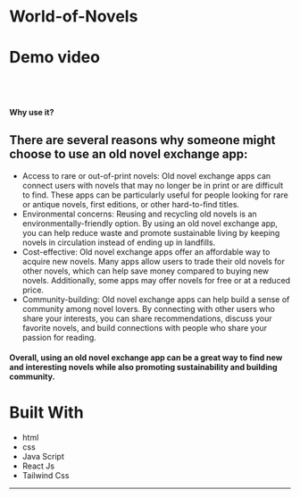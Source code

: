 # World-of-Novels

# Demo video



<br />
<br />
<h4>Why use it?</h4>
<h2>There are several reasons why someone might choose to use an old novel exchange app:</h2>
<ul>
  <li>
  Access to rare or out-of-print novels: Old novel exchange apps can connect users with novels that may no longer be in print or are difficult to find. These apps can be particularly useful for people looking for rare or antique novels, first editions, or other hard-to-find titles.
  </li>
  <li>
    Environmental concerns: Reusing and recycling old novels is an environmentally-friendly option. By using an old novel exchange app, you can help reduce waste and promote sustainable living by keeping novels in circulation instead of ending up in landfills.
  </li>
  <li>
  Cost-effective: Old novel exchange apps offer an affordable way to acquire new novels. Many apps allow users to trade their old novels for other novels, which can help save money compared to buying new novels. Additionally, some apps may offer novels for free or at a reduced price.
  </li>
  <li>
  Community-building: Old novel exchange apps can help build a sense of community among novel lovers. By connecting with other users who share your interests, you can share recommendations, discuss your favorite novels, and build connections with people who share your passion for reading.
  </li>
</ul>
<h4>Overall, using an old novel exchange app can be a great way to find new and interesting novels while also promoting sustainability and building community.
</h4>

# Built With

* html
* css
* Java Script
* React Js
* Tailwind Css

_____________________________________________________________________________________________________________________________________
